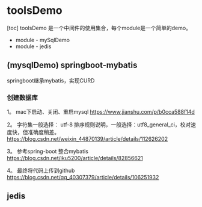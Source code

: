 # toolsDemo
[toc]
toolsDemo 是一个中间件的使用集合，每个module是一个简单的demo。
 * module - mySqlDemo
 * module - jedis

## (mysqlDemo) springboot-mybatis
springboot继承mybatis，实现CURD

### 创建数据库
1。 mac下启动、关闭、重启mysql
https://www.jianshu.com/p/b0cca588f14d

2。 字符集一般选择： utf-8
   排序规则说明，一般选择：utf8_general_ci，校对速度快，但准确度稍差。
   https://blog.csdn.net/weixin_44870139/article/details/112626202
   
3。 参考spring-boot 整合mybatis
   https://blog.csdn.net/iku5200/article/details/82856621
   
4。 最终将代码上传到github
https://blog.csdn.net/qq_40307379/article/details/106251932

## jedis
